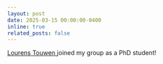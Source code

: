 ```yaml
---
layout: post
date: 2025-03-15 00:00:00-0400
inline: true
related_posts: false
---
```


<a href='https://www.lourenstouwen.com'> Lourens Touwen </a> joined my group as a PhD student!
